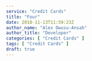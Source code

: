 ```yaml
---
service: "Credit Cards"
title: "Four"
date: 2018-11-13T11:59:23Z
author_name: "Alex Owusu-Ansah"
author_title: "Developer"
categories: [ "Credit Cards" ]
tags: [ "Credit Cards" ]
draft: true
---
```

